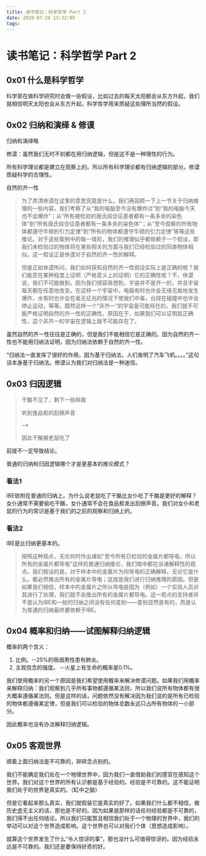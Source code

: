 ```yaml
---
title: 读书笔记：科学哲学 Part 2
date: 2020-07-26 13:32:05
tags:
---
```


# 读书笔记：科学哲学 Part 2

## 0x01 什么是科学哲学

科学家在做科学研究时会做一些假设，比如过去的每天太阳都会从东方升起，我们就相信明天太阳也会从东方升起。科学哲学用来质疑这些理所当然的假设。

## 0x02 归纳和演绎 & 修谟

归纳和演绎略

修谟：虽然我们无时不刻都在用归纳逻辑，但是这不是一种理性的行为。

所有科学理论都是建立在观察上的。所以所有科学理论都有归纳逻辑的部分。修谟质疑科学的合理性。

自然的齐一性

> 为了弄清休谟在这里的意思究竟是什么，我们再回顾一下上一节关于归纳推理的一些内容。我们考察了从“我的电脑至今没有爆炸过”到“我的电脑今天也不会爆炸”；从“所有被检验的唐氏综合征患者都有一条多余的染色体”到“所有唐氏综合征患者都有一条多余的染色体”；从“至今观察的所有物体都遵守牛顿的引力定律”到“所有的物体都遵守牛顿的引力定律”等等这些推论。对于这些案例中的每一情形，我们的推理似乎都依赖于一个假设，即我们未检验过的物体将在某些相关的方面与我们已经检验过的同类物体相似。这一假设正是休谟对于自然的齐一性的解释。
>
> 但是正如休谟所问，我们如何获知自然的齐一性假设实际上是正确的呢？我们能否在某种程度上证明（严格意义上的证明）它的正确性呢？不，休谟说，我们不可能做到。因为我们很容易想到，宇宙并不是齐一的，并且宇宙每天都在任意地改变。在这样一个宇宙中，电脑有时也许会无缘无故地发生爆炸，水有时也许会在毫无征兆的情况下使我们中毒，台球在碰撞中也许会停止运动，等等。既然这样一个“非齐一”的宇宙是可能存在的，我们就不可能严格证明自然的齐一性的正确性。原因在于，如果我们可以证明其正确性，这个非齐一的宇宙在逻辑上就不可能存在了。

虽然自然的齐一性往往是正确的，但是我们不能相信它是正确的。因为自然的齐一性也不能用归纳法证明，因为归纳法依赖于自然的齐一性。

“归纳法一直发挥了很好的作用，因为基于归纳法，人们发明了汽车飞机。。。。”这句话本身基于归纳法。修谟认为我们对归纳法是一种迷信。

## 0x03 归因逻辑

> 干酪不见了，剩下一些碎屑
>
> 听到食品柜的刮擦声音
>
> -->
>
> 因此干酪被老鼠吃了

前提不一定导致结论。

普通的归纳和归因逻辑哪个才是更基本的推论模式？

### 看法1

IBE依附在普通的归纳上。为什么说老鼠吃了干酪比女仆吃了干酪是更好的解释？女仆通常不需要偷吃干酪，女仆通常不会在食品柜发出刮擦声音。我们对女仆和老鼠的行为的常识是基于我们的之前的观察和归纳上的。

### 看法2

IBE是比归纳更基本的。

> 按照这种观点，无论何时作出诸如“至今所有已检验的金属片都导电，所以所有的金属片都导电”这样的普通归纳推论，我们暗中都在诉诸解释性的观点。我们假设的是，对于样本中的金属片为何导电的正确解释，无论它是什么，都必然推出所有的金属片导电；这就是我们进行归纳推理的原因。但是如果我们相信，样本中的金属片之所以导电是因为（例如）一个实验人员对其进行了处理，我们就不会推出所有的金属片都导电。这一观点的支持者并不是认为IBE和一般的归纳之间没有任何差别——差别显然是有的，而是认为普通的归纳最终要依赖于IBE。

## 0x04 概率和归纳——试图解释归纳逻辑

概率的两个含义：

1. 比例。--25%的吸烟男性患有肺炎。
2. 主观信念的强度。 --火星上有生命的概率是0.1%。

我们使用概率的另一个原因是我们希望使用概率来解决修谟问题。如果我们用概率来解释归纳：我们观察到几乎所有事物都遵循某法则，所以我们说所有物体都有很大概率遵循某法则。但是这样的话，问题依然没有解决因为我们说的是所有已检验的物体都遵循某定律，但是我们可以检验的物体总数永远只占所有物体的一小部分。

因此概率也没有办法解释归纳逻辑。

## 0x05 客观世界

顺着上面归纳法是不可靠的，碎碎念点别的。

我们不能确定我们处在一个物理世界中，因为我们一直借助我们的感官在感知这个世界。我们对这个世界的所有认识都是基于经验的。经验是不可靠的。这不能证明我们处于的世界是真实的。（缸中之脑）

但是它看起来那么真实，我们就假装它是真实的好了。如果我们什么都不相信，做历史虚无主义的话，那也是不好的。因为如果是那样的话任何经验都是不可靠的，我们得不出任何结论。所以我们只能暂且相信我们处于一个物理的世界中，我们的举动可以对这个世界造成影响。这个世界也可以对我们个体（思想造成影响）。

就算这个世界发生了什么“令人惊讶的事”，那也没什么可值得惊讶的。因为经验永远是不可靠的。我们还是要保持好奇的好。

